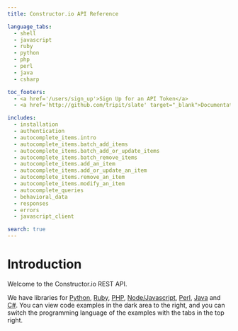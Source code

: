 ```yaml
---
title: Constructor.io API Reference

language_tabs:
  - shell
  - javascript
  - ruby
  - python
  - php
  - perl
  - java
  - csharp

toc_footers:
  - <a href='/users/sign_up'>Sign Up for an API Token</a>
  - <a href='http://github.com/tripit/slate' target="_blank">Documentation Powered by Slate</a>

includes:
  - installation
  - authentication
  - autocomplete_items.intro
  - autocomplete_items.batch_add_items
  - autocomplete_items.batch_add_or_update_items
  - autocomplete_items.batch_remove_items
  - autocomplete_items.add_an_item
  - autocomplete_items.add_or_update_an_item
  - autocomplete_items.remove_an_item
  - autocomplete_items.modify_an_item
  - autocomplete_queries
  - behavioral_data
  - responses
  - errors
  - javascript_client

search: true
---
```


# Introduction

Welcome to the Constructor.io REST API.

We have libraries for [Python](https://github.com/Constructor-io/constructorio-python), [Ruby](https://github.com/Constructor-io/constructorio-ruby-gem), [PHP](https://github.com/Constructor-io/constructorio-php), [Node/Javascript](https://github.com/Constructor-io/constructorio-javascript), [Perl](https://github.com/Constructor-io/constructorio-perl), [Java](https://github.com/Constructor-io/constructorio-java) and [C#](https://github.com/Constructor-io/constructorio-csharp).  You can view code examples in the dark area to the right, and you can switch the programming language of the examples with the tabs in the top right.

